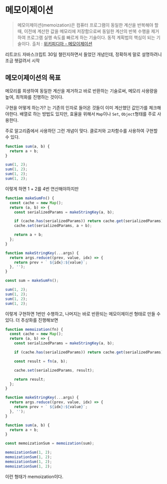 # 메모이제이션

> 메모이제이션(memoization)은 컴퓨터 프로그램이 동일한 계산을 반복해야 할 때, 이전에 계산한 값을 메모리에 저장함으로써 동일한 계산의 반복 수행을 제거하여 프로그램 실행 속도를 빠르게 하는 기술이다. 동적 계획법의 핵심이 되는 기술이다.
> 출처 : [위키피디아 - 메모이제이션](https://ko.wikipedia.org/wiki/%EB%A9%94%EB%AA%A8%EC%9D%B4%EC%A0%9C%EC%9D%B4%EC%85%98)

리트코드 자바스크립트 30일 챌린지하면서 들었던 개념인데, 정확하게 말로 설명하려니 조금 헷갈려서 시작

## 메모이제이션의 목표

메모리를 희생하여 동일한 계산을 제거하고 바로 반환하는 기술로써, 메모리 사용량을 높여, 최적화를 진행하는 것이다.

구현을 어떻게 하는가? 는 기존의 인자로 들어온 것들이 이미 계산했던 값인가를 체크해야한다. 배열로 하는 방법도 있지만, 효율을 위해서 `Map`이나 `Set`, `Object`형태를 주로 사용한다.

주로 알고리즘에서 사용하던 그런 개념이 맞다. 클로저와 고차함수를 사용하여 구현할 수 있다.

```js
function sum(a, b) {
  return a + b;
}

sum(1, 2);
sum(1, 2);
sum(1, 2);
sum(1, 2);
```

이렇게 하면 1 + 2를 4번 연산해야하지만

```js
function makeSumFn() {
  const cache = new Map();
  return (a, b) => {
    const serializedParams = makeStringKey(a, b);

    if (cache.has(serializedParams)) return cache.get(serializedParams);
    cache.set(serializedParams, a + b);

    return a + b;
  };
}

function makeStringKey(...args) {
  return args.reduce((prev, value, idx) => {
    return prev + ` ${idx}:${value}`;
  }, '');
}

const sum = makeSumFn();

sum(1, 2);
sum(1, 2);
sum(1, 2);
sum(1, 2);
```

이렇게 구현하면 1번만 수행하고, 나머지는 바로 반환되는 메모이제이션 형태로 만들 수 있다. 더 추상화를 진행해보면

```js
function memoization(fn) {
  const cache = new Map();
  return (a, b) => {
    const serializedParams = makeStringKey(a, b);

    if (cache.has(serializedParams)) return cache.get(serializedParams);

    const result = fn(a, b);

    cache.set(serializedParams, result);

    return result;
  };
}

function makeStringKey(...args) {
  return args.reduce((prev, value, idx) => {
    return prev + ` ${idx}:${value}`;
  }, '');
}

function sum(a, b) {
  return a + b;
}

const memoizationSum = memoization(sum);

memoizationSum(1, 2);
memoizationSum(1, 2);
memoizationSum(1, 2);
memoizationSum(1, 2);
```

이런 형태가 memoization이다.
